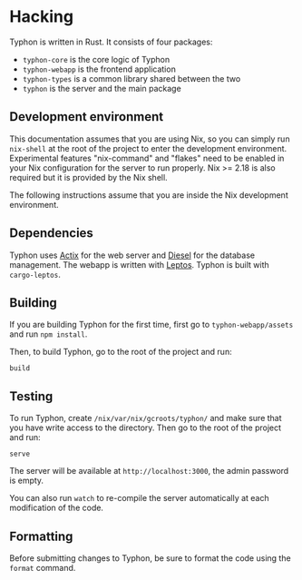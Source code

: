 # Hacking

Typhon is written in Rust. It consists of four packages:
- `typhon-core` is the core logic of Typhon
- `typhon-webapp` is the frontend application
- `typhon-types` is a common library shared between the two
- `typhon` is the server and the main package

## Development environment

This documentation assumes that you are using Nix, so you can simply run
`nix-shell` at the root of the project to enter the development environment.
Experimental features "nix-command" and "flakes" need to be enabled in your Nix
configuration for the server to run properly. Nix >= 2.18 is also required but
it is provided by the Nix shell.

The following instructions assume that you are inside the Nix development
environment.

## Dependencies

Typhon uses [Actix](https://actix.rs/) for the web server and
[Diesel](https://diesel.rs/) for the database management. The webapp is written
with [Leptos](https://leptos.dev/). Typhon is built with `cargo-leptos`.

## Building

If you are building Typhon for the first time, first go to
`typhon-webapp/assets` and run `npm install`.

Then, to build Typhon, go to the root of the project and run:

```shell
build
```

## Testing

To run Typhon, create `/nix/var/nix/gcroots/typhon/` and make sure that you have
write access to the directory. Then go to the root of the project and run:

```shell
serve
```

The server will be available at `http://localhost:3000`, the admin password is
empty.

You can also run `watch` to re-compile the server automatically at each
modification of the code.

## Formatting

Before submitting changes to Typhon, be sure to format the code using the
`format` command.
